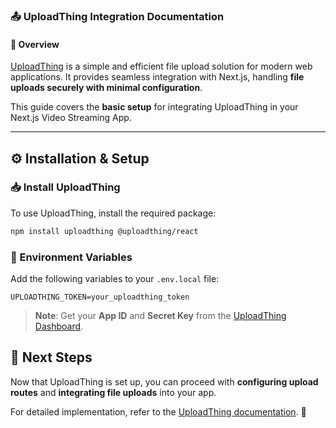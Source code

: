 ### 📤 UploadThing Integration Documentation

#### 📌 Overview
[UploadThing](https://uploadthing.com/) is a simple and efficient file upload solution for modern web applications. It provides seamless integration with Next.js, handling **file uploads securely with minimal configuration**.

This guide covers the **basic setup** for integrating UploadThing in your Next.js Video Streaming App.

---

## ⚙️ Installation & Setup

### 📥 Install UploadThing
To use UploadThing, install the required package:

```sh
npm install uploadthing @uploadthing/react
```

### 🔑 Environment Variables
Add the following variables to your `.env.local` file:

```env
UPLOADTHING_TOKEN=your_uploadthing_token
```

> **Note**: Get your **App ID** and **Secret Key** from the [UploadThing Dashboard](https://uploadthing.com/dashboard).

## 🚀 Next Steps
Now that UploadThing is set up, you can proceed with **configuring upload routes** and **integrating file uploads** into your app.

For detailed implementation, refer to the [UploadThing documentation](https://docs.uploadthing.com/). 🚀
